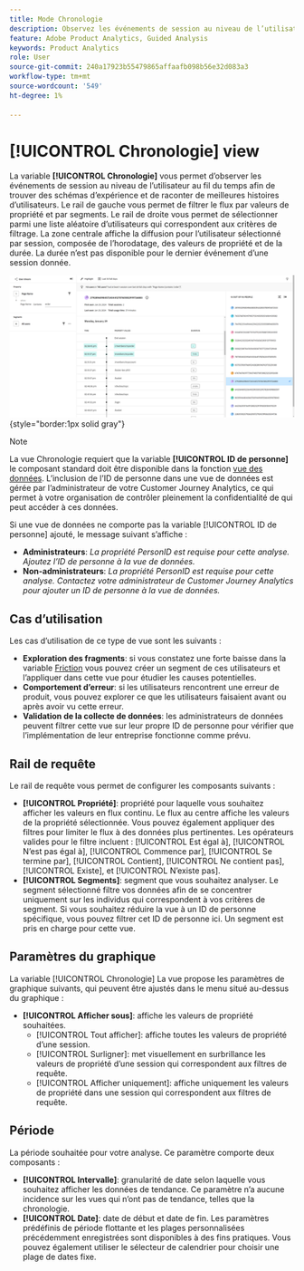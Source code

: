 ```yaml
---
title: Mode Chronologie
description: Observez les événements de session au niveau de l’utilisateur au fil du temps pour trouver des modèles d’expérience.
feature: Adobe Product Analytics, Guided Analysis
keywords: Product Analytics
role: User
source-git-commit: 240a17923b55479865affaafb098b56e32d083a3
workflow-type: tm+mt
source-wordcount: '549'
ht-degree: 1%

---
```


# [!UICONTROL Chronologie] view

La variable **[!UICONTROL Chronologie]** vous permet d’observer les événements de session au niveau de l’utilisateur au fil du temps afin de trouver des schémas d’expérience et de raconter de meilleures histoires d’utilisateurs. Le rail de gauche vous permet de filtrer le flux par valeurs de propriété et par segments. Le rail de droite vous permet de sélectionner parmi une liste aléatoire d’utilisateurs qui correspondent aux critères de filtrage. La zone centrale affiche la diffusion pour l’utilisateur sélectionné par session, composée de l’horodatage, des valeurs de propriété et de la durée. La durée n’est pas disponible pour le dernier événement d’une session donnée.

![Capture d’écran de la chronologie](../assets/timeline.png){style="border:1px solid gray"}

>[!NOTE]
>
>La vue Chronologie requiert que la variable **[!UICONTROL ID de personne]** le composant standard doit être disponible dans la fonction [vue des données](/help/data-views/component-reference.md#optional). L’inclusion de l’ID de personne dans une vue de données est gérée par l’administrateur de votre Customer Journey Analytics, ce qui permet à votre organisation de contrôler pleinement la confidentialité de qui peut accéder à ces données.

Si une vue de données ne comporte pas la variable [!UICONTROL ID de personne] ajouté, le message suivant s’affiche :

* **Administrateurs**: *La propriété PersonID est requise pour cette analyse. Ajoutez l’ID de personne à la vue de données.*
* **Non-administrateurs**: *La propriété PersonID est requise pour cette analyse. Contactez votre administrateur de Customer Journey Analytics pour ajouter un ID de personne à la vue de données.*

## Cas d’utilisation

Les cas d’utilisation de ce type de vue sont les suivants :

* **Exploration des fragments**: si vous constatez une forte baisse dans la variable [Friction](friction.md) vous pouvez créer un segment de ces utilisateurs et l’appliquer dans cette vue pour étudier les causes potentielles.
* **Comportement d’erreur**: si les utilisateurs rencontrent une erreur de produit, vous pouvez explorer ce que les utilisateurs faisaient avant ou après avoir vu cette erreur.
* **Validation de la collecte de données**: les administrateurs de données peuvent filtrer cette vue sur leur propre ID de personne pour vérifier que l’implémentation de leur entreprise fonctionne comme prévu.

## Rail de requête

Le rail de requête vous permet de configurer les composants suivants :

* **[!UICONTROL Propriété]**: propriété pour laquelle vous souhaitez afficher les valeurs en flux continu. Le flux au centre affiche les valeurs de la propriété sélectionnée. Vous pouvez également appliquer des filtres pour limiter le flux à des données plus pertinentes. Les opérateurs valides pour le filtre incluent : [!UICONTROL Est égal à], [!UICONTROL N’est pas égal à], [!UICONTROL Commence par], [!UICONTROL Se termine par], [!UICONTROL Contient], [!UICONTROL Ne contient pas], [!UICONTROL Existe], et [!UICONTROL N’existe pas].
* **[!UICONTROL Segments]**: segment que vous souhaitez analyser. Le segment sélectionné filtre vos données afin de se concentrer uniquement sur les individus qui correspondent à vos critères de segment. Si vous souhaitez réduire la vue à un ID de personne spécifique, vous pouvez filtrer cet ID de personne ici. Un segment est pris en charge pour cette vue.

## Paramètres du graphique

La variable [!UICONTROL Chronologie] La vue propose les paramètres de graphique suivants, qui peuvent être ajustés dans le menu situé au-dessus du graphique :

* **[!UICONTROL Afficher sous]**: affiche les valeurs de propriété souhaitées.
   * [!UICONTROL Tout afficher]: affiche toutes les valeurs de propriété d’une session.
   * [!UICONTROL Surligner]: met visuellement en surbrillance les valeurs de propriété d’une session qui correspondent aux filtres de requête.
   * [!UICONTROL Afficher uniquement]: affiche uniquement les valeurs de propriété dans une session qui correspondent aux filtres de requête.

## Période

La période souhaitée pour votre analyse. Ce paramètre comporte deux composants :

* **[!UICONTROL Intervalle]**: granularité de date selon laquelle vous souhaitez afficher les données de tendance. Ce paramètre n’a aucune incidence sur les vues qui n’ont pas de tendance, telles que la chronologie.
* **[!UICONTROL Date]**: date de début et date de fin. Les paramètres prédéfinis de période flottante et les plages personnalisées précédemment enregistrées sont disponibles à des fins pratiques. Vous pouvez également utiliser le sélecteur de calendrier pour choisir une plage de dates fixe.
